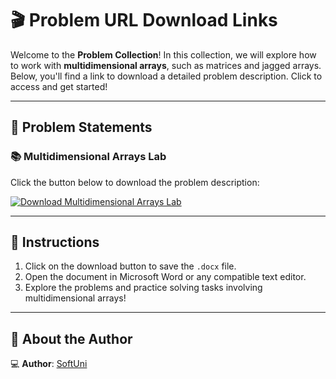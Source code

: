 # 🎬 Problem URL Download Links

Welcome to the **Problem Collection**! In this collection, we will explore how to work with **multidimensional arrays**, such as matrices and jagged arrays. Below, you'll find a link to download a detailed problem description. Click to access and get started!

---

## 📄 Problem Statements

### 📚 Multidimensional Arrays Lab
Click the button below to download the problem description:

[![Download Multidimensional Arrays Lab](https://img.shields.io/badge/Download-MultidimensionalArraysLab-blue?style=for-the-badge&logo=microsoftword)](https://github.com/user-attachments/files/18332737/Multidimensional-Arrays-Lab.docx)

---

## 📌 Instructions
1. Click on the download button to save the `.docx` file.
2. Open the document in Microsoft Word or any compatible text editor.
3. Explore the problems and practice solving tasks involving multidimensional arrays!

---

## 👤 About the Author

💻 **Author**: [SoftUni](https://softuni.bg/)
